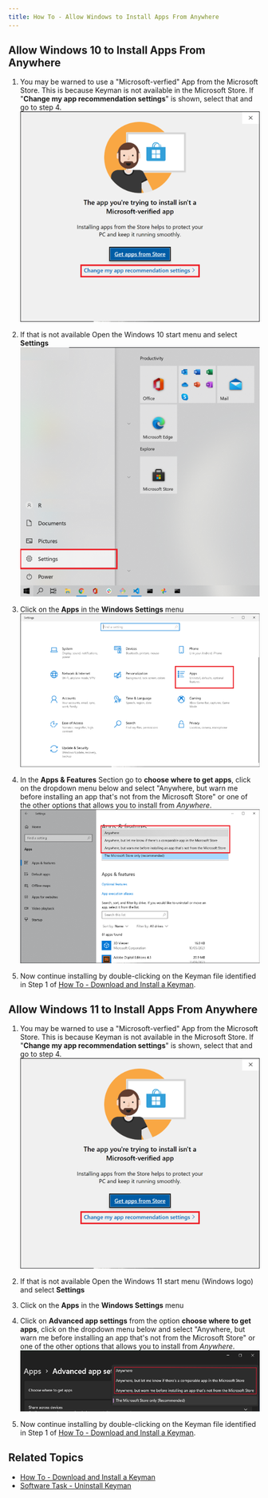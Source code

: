 ```yaml
---
title: How To - Allow Windows to Install Apps From Anywhere
---
```


## Allow Windows 10 to Install Apps From Anywhere

1. You may be warned to use a "Microsoft-verfied" App from the Microsoft Store. This is because Keyman is not available in the Microsoft Store.
If "**Change my app recommendation settings**" is shown, select that and go to step 4.
![](../desktop_images/km_non_app_store_1.png)


2. If that is not available Open the Windows 10 start menu and select **Settings**
![](../desktop_images/km_install_anywhere_1.png)

3. Click on the **Apps** in the **Windows Settings** menu
![](../desktop_images/km_install_anywhere_2.png)

4. In the **Apps & Features** Section go to **choose where to get apps**, click on the dropdown menu below and select "Anywhere, but warn me before installing an app that's not from the Microsoft Store" or one of the other options that allows you to install from *Anywhere*.
![](../desktop_images/km_install_anywhere_3.png)

5. Now continue installing by double-clicking on the Keyman file identified in Step 1 of [How To - Download and Install a Keyman](../start/download-and-install-keyman).

## Allow Windows 11 to Install Apps From Anywhere

1. You may be warned to use a "Microsoft-verfied" App from the Microsoft Store. This is because Keyman is not available in the Microsoft Store.
If "**Change my app recommendation settings**" is shown, select that and go to step 4.
![](../desktop_images/km_non_app_store_1.png)


2. If that is not available Open the Windows 11 start menu (Windows logo) and select **Settings**

3. Click on the **Apps** in the **Windows Settings** menu

4. Click on **Advanced app settings** from the option **choose where to get apps**, click on the dropdown menu below and select "Anywhere, but warn me before installing an app that's not from the Microsoft Store" or one of the other options that allows you to install from *Anywhere*.
![](../desktop_images/win11_km_install_anywhere_1.png)

5. Now continue installing by double-clicking on the Keyman file identified in Step 1 of [How To - Download and Install a Keyman](../start/download-and-install-keyman).

## Related Topics

-   [How To - Download and Install a Keyman](../start/download-and-install-keyman)
-   [Software Task - Uninstall Keyman](../basic/uninstall)
